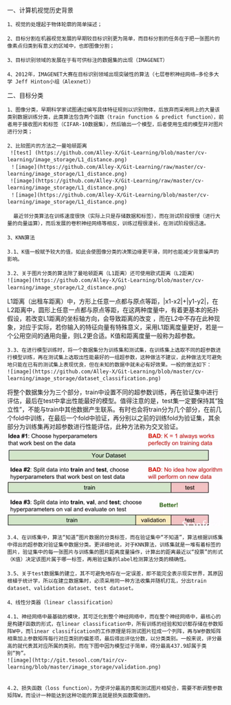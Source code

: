 一、计算机视觉历史背景

    1、视觉的处理起于物体轮廓的简单描述；
 
    2、目标分割在机器视觉发展的早期较目标识别更为简单，而目标分割的任务在于把一张图片的像素点归类到有意义的区域中，也即图像分割；

    3、目标识别领域的发展在于有可供标注的数据集的出现（IMAGENET）

    4、2012年，IMAGENET大赛在目标识别领域出现突破性的算法（七层卷积神经网络—多伦多大学 Jeff Hinton小组（Alexnet））

二、目标分类

    1、图像分类，早期科学家试图通过编写具体特征规则以识别物体，后放弃而采用网上的大量该类别数据训练分类，此类算法包含两个函数（train function & predict function），前者用于接收图片和标签（CIFAR-10数据集），然后输出一个模型，后者使用生成的模型并对图片进行分类；

    2、比较图片的方法之一曼哈顿距离
     ![test] (https://github.com/Alley-X/Git-Learning/blob/master/cv-learning/image_storage/L1_distance.png)
     ！[image](https://github.com/Alley-X/Git-Learning/raw/master/cv-learning/image_storage/L1_distance.png)
     ![image](https://github.com/Alley-X/Git-Learning/raw/master/cv-learning/image_storage/L1_distance.png)
     ！[image](https://github.com/Alley-X/Git-Learning/blob/master/cv-learning/image_storage/L1_distance.png)

      最近邻分类算法在训练速度很快（实际上只是存储数据和标签），而在测试阶段很慢（进行大量的向量运算），而后发展的卷积神经网络等相反，训练过程很漫长，在测试阶段很迅速。

    3、KNN算法

    3.1、K值一般赋予较大的值，如此会使图像分类的决策边缘更平滑，同时也能减少背景噪声的影响。

    3.2、关于图片分类的算法除了曼哈顿距离（L1距离）还可使用欧式距离（L2距离）
    ![image](https://github.com/Alley-X/Git-Learning/blob/master/cv-learning/image_storage/L2_distance.png）

L1距离（出租车距离）中，方形上任意一点都与原点等距，|x1-x2|+|y1-y2|，在L2距离中，圆形上任意一点都与原点等距，在这两种度量中，有着更基本的拓扑假设，若改变L1距离的坐标轴方向，会导致距离的改变 ，而在L2中不存在此种现象，对应于实际，若你输入的特征向量有特殊意义，采用L1距离度量更好，若是一个公用空间的通用向量，则L2更合适。K值和距离度量一般称为超参数。

    3.3、在进行模型训练时，将一个数据集分为训练集和测试集，在训练集上选取不同的超参数进行模型训练，再在测试集上选取出性能最好的一组超参数，这种做法不建议，此种做法无可避免地只能在已有的测试集上表现优良，但在未知的数据中就未必有好效果。一般的做法如下：
    ![image](https://github.com/Alley-X/Git-Learning/blob/master/cv-learning/image_storage/dataset_classification.png)

将整个数据集分为三个部分，train中设置不同的超参数训练，再在验证集中进行评估，最后在test中拿出性能最好的模型。值得注意的是，test集一定要保持其“独立性”，不能与train中其他数据产生联系。有时也会将train分为几个部分，在前几个fold中训练，在最后一个fold中验证，再分别以之前的训练fold为验证集，其余部分为训练集再对超参数进行性能评估，此种方法称为交叉验证。
![image](https://github.com/Alley-X/Git-Learning/blob/master/cv-learning/image_storage/dataset_classification.png)


    3.4、在训练集中，算法“知道”图片数据的分类标签，而在验证集中“不知道”，算法根据训练集中得出的超参数对验证集中数据分类。更详细地说，对于KNN算法，训练集就是一堆有着标签的图片，验证集中的每一张图片与训练集的图片距离度量操作，计算出的距离最近以“投票”的形式（K值）决定该图片属于哪一标签，再用验证集的label检测算法分类的精确性。

    3.5、关于test数据集的建立，其不可避免地存在一定误差，即不能完全表示现实世界，其原因根植于统计学，所以在建立数据集时，必须采用同一种方法收集并随机打乱，分出train dataset、validation dataset、test dataset。

    4、线性分类器（linear classification）

    4.1、神经网络中最基础的模块，其可泛化到整个神经网络中，而在整个神经网络中，最核心的是构建F函数的形式，在linear classification中，所有训练的经验和知识都存储在参数矩阵W中，而linear classification的工作原理是将测试图片拉成一个列阵，再与W参数矩阵相乘加上参数矩阵每行对应类别的偏差项，最后得出评估分数，以分类类别。一般来说，评分最高的就代表其对应所属的类别，而在下图中因为模型过于简单，得分最高437.9却属于类别“狗”。
    ![image](http://git.tesool.com/tair/cv-learning/blob/master/image_storage/validation.png)


    4.2、损失函数（loss function），为使评分最高的类和测试图片相契合，需要不断调整参数矩阵W，而设计一种能达到这种功能的算法就是损失函数需做的。



